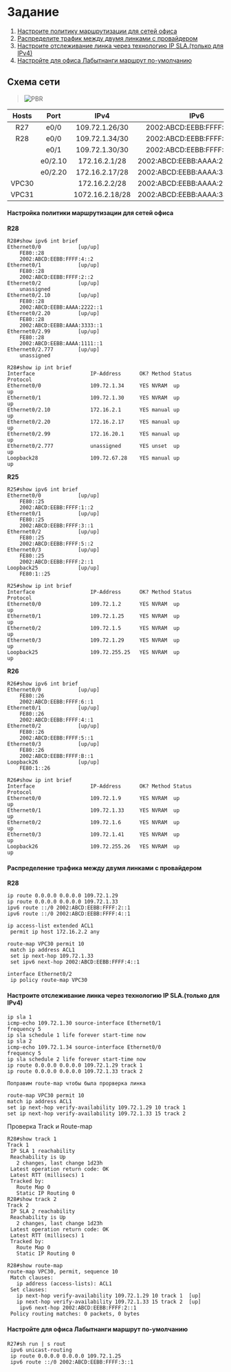 # Задание

1. [Настроите политику маршрутизации для сетей офиса](https://github.com/pekitel/OTUS-Network/blob/main/%D0%94%D0%BE%D0%BC%D0%B0%D1%88%D0%BD%D0%B8%D0%B5%20%D1%80%D0%B0%D0%B1%D0%BE%D1%82%D1%8B/%D0%9F%D1%80%D0%B0%D0%BA%D1%82%D0%B8%D1%87%D0%B5%D1%81%D0%BA%D0%B0%D1%8F%20%D1%80%D0%B0%D0%B1%D0%BE%D1%82%D0%B0/PBR/README.md#%D0%BD%D0%B0%D1%81%D1%82%D1%80%D0%BE%D0%B9%D0%BA%D0%B0-%D0%BF%D0%BE%D0%BB%D0%B8%D1%82%D0%B8%D0%BA%D0%B8-%D0%BC%D0%B0%D1%80%D1%88%D1%80%D1%83%D1%82%D0%B8%D0%B7%D0%B0%D1%86%D0%B8%D0%B8-%D0%B4%D0%BB%D1%8F-%D1%81%D0%B5%D1%82%D0%B5%D0%B9-%D0%BE%D1%84%D0%B8%D1%81%D0%B0) 
2. [Распределите трафик между двумя линками с провайдером](https://github.com/pekitel/OTUS-Network/blob/main/%D0%94%D0%BE%D0%BC%D0%B0%D1%88%D0%BD%D0%B8%D0%B5%20%D1%80%D0%B0%D0%B1%D0%BE%D1%82%D1%8B/%D0%9F%D1%80%D0%B0%D0%BA%D1%82%D0%B8%D1%87%D0%B5%D1%81%D0%BA%D0%B0%D1%8F%20%D1%80%D0%B0%D0%B1%D0%BE%D1%82%D0%B0/PBR/README.md#%D1%80%D0%B0%D1%81%D0%BF%D1%80%D0%B5%D0%B4%D0%B5%D0%BB%D0%B5%D0%BD%D0%B8%D0%B5-%D1%82%D1%80%D0%B0%D1%84%D0%B8%D0%BA%D0%B0-%D0%BC%D0%B5%D0%B6%D0%B4%D1%83-%D0%B4%D0%B2%D1%83%D0%BC%D1%8F-%D0%BB%D0%B8%D0%BD%D0%BA%D0%B0%D0%BC%D0%B8-%D1%81-%D0%BF%D1%80%D0%BE%D0%B2%D0%B0%D0%B9%D0%B4%D0%B5%D1%80%D0%BE%D0%BC)
3. [Настроите отслеживание линка через технологию IP SLA.(только для IPv4)](https://github.com/pekitel/OTUS-Network/blob/main/%D0%94%D0%BE%D0%BC%D0%B0%D1%88%D0%BD%D0%B8%D0%B5%20%D1%80%D0%B0%D0%B1%D0%BE%D1%82%D1%8B/%D0%9F%D1%80%D0%B0%D0%BA%D1%82%D0%B8%D1%87%D0%B5%D1%81%D0%BA%D0%B0%D1%8F%20%D1%80%D0%B0%D0%B1%D0%BE%D1%82%D0%B0/PBR/README.md#%D0%BD%D0%B0%D1%81%D1%82%D1%80%D0%BE%D0%B8%D1%82%D0%B5-%D0%BE%D1%82%D1%81%D0%BB%D0%B5%D0%B6%D0%B8%D0%B2%D0%B0%D0%BD%D0%B8%D0%B5-%D0%BB%D0%B8%D0%BD%D0%BA%D0%B0-%D1%87%D0%B5%D1%80%D0%B5%D0%B7-%D1%82%D0%B5%D1%85%D0%BD%D0%BE%D0%BB%D0%BE%D0%B3%D0%B8%D1%8E-ip-sla%D1%82%D0%BE%D0%BB%D1%8C%D0%BA%D0%BE-%D0%B4%D0%BB%D1%8F-ipv4)
4. [Настройте для офиса Лабытнанги маршрут по-умолчанию](https://github.com/pekitel/OTUS-Network/blob/main/%D0%94%D0%BE%D0%BC%D0%B0%D1%88%D0%BD%D0%B8%D0%B5%20%D1%80%D0%B0%D0%B1%D0%BE%D1%82%D1%8B/%D0%9F%D1%80%D0%B0%D0%BA%D1%82%D0%B8%D1%87%D0%B5%D1%81%D0%BA%D0%B0%D1%8F%20%D1%80%D0%B0%D0%B1%D0%BE%D1%82%D0%B0/PBR/README.md#%D0%BD%D0%B0%D1%81%D1%82%D1%80%D0%BE%D0%B9%D1%82%D0%B5-%D0%B4%D0%BB%D1%8F-%D0%BE%D1%84%D0%B8%D1%81%D0%B0-%D0%BB%D0%B0%D0%B1%D1%8B%D1%82%D0%BD%D0%B0%D0%BD%D0%B3%D0%B8-%D0%BC%D0%B0%D1%80%D1%88%D1%80%D1%83%D1%82-%D0%BF%D0%BE-%D1%83%D0%BC%D0%BE%D0%BB%D1%87%D0%B0%D0%BD%D0%B8%D1%8E)

## Схема сети

>![PBR](https://user-images.githubusercontent.com/112701413/202007855-9d8966fb-5fa7-4222-b336-f212bfac81a1.jpg)



| Hosts     | Port    | IPv4             | IPv6                           | Примечание      | Регион     |
|:---------:|:-------:|:----------------:|:------------------------------:|:---------------:|:----------:|
| R27       | e0/0    | 109.72.1.26/30   | 2002:ABCD:EEBB:FFFF:3::2/80    | R25(Triada)     | Лабытнанги |
| R28       | e0/0    | 109.72.1.34/30   | 2002:ABCD:EEBB:FFFF:4::2/80    | R26(Triada)     | Чокурдах   |
|           | e0/1    | 109.72.1.30/30   | 2002:ABCD:EEBB:FFFF:2::2/80    | R25(Triada)     |            |
|           | e0/2.10 | 172.16.2.1/28    | 2002:ABCD:EEBB:AAAA:2222::1/80 | SW29(Chukordah) |            |
|           | e0/2.20 | 172.16.2.17/28   | 2002:ABCD:EEBB:AAAA:3333::1/80 | SW29(Chukordah) |            |
| VPC30     |         | 172.16.2.2/28    | 2002:ABCD:EEBB:AAAA:2222::2/80 |                 |            |
| VPC31     |         | 1072.16.2.18/28  | 2002:ABCD:EEBB:AAAA:3333::2/80 |                 |            |


#### Настройка политики маршрутизации для сетей офиса

**R28**

```
R28#show ipv6 int brief
Ethernet0/0            [up/up]
    FE80::28
    2002:ABCD:EEBB:FFFF:4::2
Ethernet0/1            [up/up]
    FE80::28
    2002:ABCD:EEBB:FFFF:2::2
Ethernet0/2            [up/up]
    unassigned
Ethernet0/2.10         [up/up]
    FE80::28
    2002:ABCD:EEBB:AAAA:2222::1
Ethernet0/2.20         [up/up]
    FE80::28
    2002:ABCD:EEBB:AAAA:3333::1
Ethernet0/2.99         [up/up]
    FE80::28
    2002:ABCD:EEBB:AAAA:1111::1
Ethernet0/2.777        [up/up]
    unassigned
```

```
R28#show ip int brief
Interface                  IP-Address      OK? Method Status                Protocol
Ethernet0/0                109.72.1.34     YES NVRAM  up                    up      
Ethernet0/1                109.72.1.30     YES NVRAM  up                    up      
Ethernet0/2.10             172.16.2.1      YES manual up                    up      
Ethernet0/2.20             172.16.2.17     YES manual up                    up      
Ethernet0/2.99             172.16.20.1     YES manual up                    up      
Ethernet0/2.777            unassigned      YES unset  up                    up      
Loopback28                 109.72.67.28    YES manual up                    up 
```

**R25**

```
R25#show ipv6 int brief 
Ethernet0/0            [up/up]
    FE80::25
    2002:ABCD:EEBB:FFFF:1::2
Ethernet0/1            [up/up]
    FE80::25
    2002:ABCD:EEBB:FFFF:3::1
Ethernet0/2            [up/up]
    FE80::25
    2002:ABCD:EEBB:FFFF:5::2
Ethernet0/3            [up/up]
    FE80::25
    2002:ABCD:EEBB:FFFF:2::1
Loopback25             [up/up]
    FE80:1::25
```
```
R25#show ip int brief   
Interface                  IP-Address      OK? Method Status                Protocol
Ethernet0/0                109.72.1.2      YES NVRAM  up                    up      
Ethernet0/1                109.72.1.25     YES NVRAM  up                    up      
Ethernet0/2                109.72.1.5      YES NVRAM  up                    up      
Ethernet0/3                109.72.1.29     YES NVRAM  up                    up      
Loopback25                 109.72.255.25   YES NVRAM  up                    up      
```


**R26**

```
R26#show ipv6 int brief 
Ethernet0/0            [up/up]
    FE80::26
    2002:ABCD:EEBB:FFFF:6::1
Ethernet0/1            [up/up]
    FE80::26
    2002:ABCD:EEBB:FFFF:4::1
Ethernet0/2            [up/up]
    FE80::26
    2002:ABCD:EEBB:FFFF:5::1
Ethernet0/3            [up/up]
    FE80::26
    2002:ABCD:EEBB:FFFF:B::1
Loopback26             [up/up]
    FE80:1::26
```
```
R26#show ip int brief   
Interface                  IP-Address      OK? Method Status                Protocol
Ethernet0/0                109.72.1.9      YES NVRAM  up                    up      
Ethernet0/1                109.72.1.33     YES NVRAM  up                    up      
Ethernet0/2                109.72.1.6      YES NVRAM  up                    up      
Ethernet0/3                109.72.1.41     YES NVRAM  up                    up      
Loopback26                 109.72.255.26   YES NVRAM  up                    up  
```

#### Распределение трафика между двумя линками с провайдером

**R28**
```
ip route 0.0.0.0 0.0.0.0 109.72.1.29
ip route 0.0.0.0 0.0.0.0 109.72.1.33
ipv6 route ::/0 2002:ABCD:EEBB:FFFF:2::1
ipv6 route ::/0 2002:ABCD:EEBB:FFFF:4::1

ip access-list extended ACL1
 permit ip host 172.16.2.2 any

route-map VPC30 permit 10
 match ip address ACL1
 set ip next-hop 109.72.1.33
 set ipv6 next-hop 2002:ABCD:EEBB:FFFF:4::1
 
interface Ethernet0/2
 ip policy route-map VPC30
 ```
 
 #### Настроите отслеживание линка через технологию IP SLA.(только для IPv4)
 ```
ip sla 1
 icmp-echo 109.72.1.30 source-interface Ethernet0/1
 frequency 5
ip sla schedule 1 life forever start-time now
ip sla 2
 icmp-echo 109.72.1.34 source-interface Ethernet0/0
 frequency 5
ip sla schedule 2 life forever start-time now
ip route 0.0.0.0 0.0.0.0 109.72.1.29 track 1
ip route 0.0.0.0 0.0.0.0 109.72.1.33 track 2

Поправим route-map чтобы была прорверка линка

route-map VPC30 permit 10
 match ip address ACL1
 set ip next-hop verify-availability 109.72.1.29 10 track 1
 set ip next-hop verify-availability 109.72.1.33 15 track 2
 ```
 Проверка Track и Route-map
 ```
R28#show track 1
Track 1
  IP SLA 1 reachability
  Reachability is Up
    2 changes, last change 1d23h
  Latest operation return code: OK
  Latest RTT (millisecs) 1
  Tracked by:
    Route Map 0
    Static IP Routing 0
R28#show track 2
Track 2
  IP SLA 2 reachability
  Reachability is Up
    2 changes, last change 1d23h
  Latest operation return code: OK
  Latest RTT (millisecs) 1
  Tracked by:
    Route Map 0
    Static IP Routing 0
    
R28#show route-map 
route-map VPC30, permit, sequence 10
  Match clauses:
    ip address (access-lists): ACL1 
  Set clauses:
    ip next-hop verify-availability 109.72.1.29 10 track 1  [up]
    ip next-hop verify-availability 109.72.1.33 15 track 2  [up]
     ipv6 next-hop 2002:ABCD:EEBB:FFFF:2::1
  Policy routing matches: 0 packets, 0 bytes
  ```
  
  #### Настройте для офиса Лабытнанги маршрут по-умолчанию
  
```
R27#sh run | s rout
 ipv6 unicast-routing
 ip route 0.0.0.0 0.0.0.0 109.72.1.25
 ipv6 route ::/0 2002:ABCD:EEBB:FFFF:3::1
```
